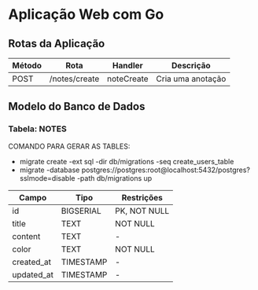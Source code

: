 # Aplicação Web com Go

## Rotas da Aplicação

| Método | Rota            | Handler      | Descrição          |
|--------|-----------------|--------------|---------------------|
| POST   | /notes/create   | noteCreate   | Cria uma anotação   |

## Modelo do Banco de Dados

### Tabela: NOTES

COMANDO PARA GERAR AS TABLES: 
- migrate create -ext sql -dir db/migrations -seq create_users_table
- migrate -database postgres://postgres:root@localhost:5432/postgres?sslmode=disable -path db/migrations up

| Campo      | Tipo       | Restrições        |
|------------|------------|-------------------|
| id         | BIGSERIAL  | PK, NOT NULL      |
| title      | TEXT       | NOT NULL          |
| content    | TEXT       | -                 |
| color      | TEXT       | NOT NULL          |
| created_at | TIMESTAMP  | -                 |
| updated_at | TIMESTAMP  | -                 |
